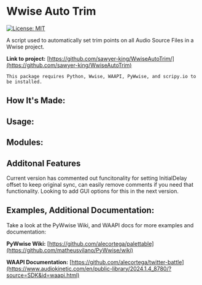 # Wwise Auto Trim
[![License: MIT](https://img.shields.io/badge/License-MIT-brightgreen.svg)](LICENSE.md)

A script used to automatically set trim points on all Audio Source Files in a Wwise project.

**Link to project:** [https://github.com/sawyer-king/WwiseAutoTrim/](https://github.com/sawyer-king/WwiseAutoTrim)

```
This package requires Python, Wwise, WAAPI, PyWwise, and scripy.io to be installed.
```

## How It's Made:


## Usage:


## Modules:


## Additonal Features
Current version has commented out funcitonality for setting InitialDelay offset to keep original sync, can easily remove comments if you need that functionality. Looking to add GUI options for this in the next version.

## Examples, Additional Documentation:
Take a look at the PyWwise Wiki, and WAAPI docs for more examples and documentation:

**PyWwise Wiki:** [https://github.com/alecortega/palettable](https://github.com/matheusvilano/PyWwise/wiki)

**WAAPI Documentation:** [https://github.com/alecortega/twitter-battle](https://www.audiokinetic.com/en/public-library/2024.1.4_8780/?source=SDK&id=waapi.html)
